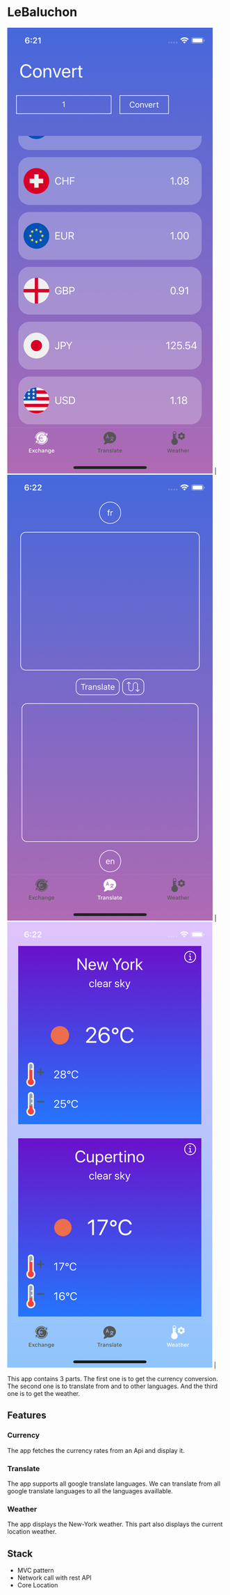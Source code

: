 # LeBaluchon

<img src="https://github.com/alexous95/LeBaluchon/blob/master/Currency.png"/> | <img src="https://github.com/alexous95/LeBaluchon/blob/master/Translate.png"/> | <img src="https://github.com/alexous95/LeBaluchon/blob/master/Weather.png"/> |

This app contains 3 parts. The first one is to get the currency conversion.
The second one is to translate from and to other languages.
And the third one is to get the weather.

## Features

### Currency
The app fetches the currency rates from an Api and display it. 

### Translate
The app supports all google translate languages. We can translate from all google translate languages to all the languages availlable.

### Weather
The app displays the New-York weather. This part also displays the current location weather.

## Stack
- MVC pattern
- Network call with rest API
- Core Location

